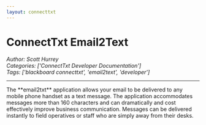 ```yaml
---
layout: connecttxt
---
```

# ConnectTxt Email2Text
*Author: Scott Hurrey*  
*Categories: ['ConnectTxt Developer Documentation']*  
*Tags: ['blackboard connecttxt', 'email2text', 'developer']*  
<hr />
The **email2txt** application allows your email to be delivered to any mobile
phone handset as a text message. The application accommodates messages more
than 160 characters and can dramatically and cost effectively improve business
communication. Messages can be delivered instantly to field operatives or
staff who are simply away from their desks.

